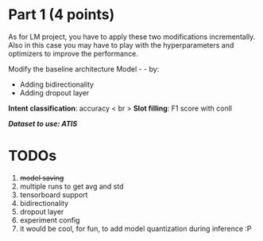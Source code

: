 # Part 1 (4 points)
As for LM project, you have to apply these two modifications incrementally. Also in this case you may have to play with the hyperparameters and optimizers to improve the performance.

Modify the baseline architecture Model - - by:
- Adding bidirectionality
- Adding dropout layer

**Intent classification**: accuracy < br >
**Slot filling**: F1 score with conll

***Dataset to use: ATIS***

# TODOs
1. ~~model saving~~
1. multiple runs to get avg and std
2. tensorboard support
3. bidirectionality
4. dropout layer
5. experiment config
6. it would be cool, for fun, to add model quantization during inference :P
